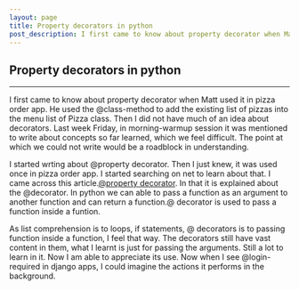 ```yaml
---
layout: page
title: Property decorators in python
post_description: I first came to know about property decorator when Matt used it in pizza order app. He used the ...
---
```



<h2>
    Property decorators in python
</h2>
<hr>

I first came to know about property decorator when Matt used it in pizza order app. He used the @class-method to add the existing list of pizzas into the menu list of Pizza class. Then I did not have much of an idea about decorators.  Last week Friday, in morning-warmup session it was mentioned to write about concepts so far learned, which we feel difficult. The point at which we could not write would be a roadblock in understanding. 

I started wrting about @property decorator. Then I just knew, it was used once in pizza order app. I started searching on net to learn about that. I came across this article.<a href="http://www.programiz.com/python-programming/decorator">@property decorator</a>.
In that it is explained about the @decorator. In python we can able to pass a function as an argument to another function and can return a function.@ decorator is used to pass a function inside a funtion.

As list comprehension is to loops, if statements, @ decorators is to passing function inside a function, I feel that way. The decorators still have vast content in them, what I learnt is just for passing the arguments. Still a lot to learn in it. Now I am able to appreciate its use. Now when I see @login-required in django apps, I could imagine the actions it performs in the background. 

